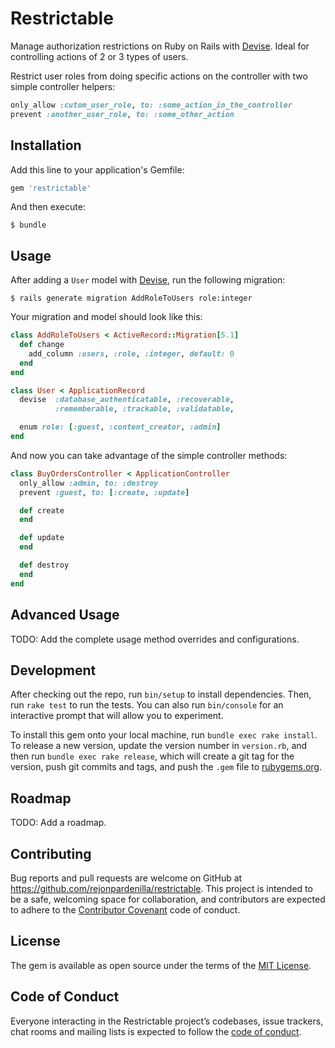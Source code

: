 # Restrictable

Manage authorization restrictions on Ruby on Rails with [Devise](https://github.com/plataformatec/devise).
Ideal for controlling actions of 2 or 3 types of users.

Restrict user roles from doing specific actions on the controller with two simple controller helpers:

```ruby
only_allow :cutom_user_role, to: :some_action_in_the_controller
prevent :another_user_role, to: :some_other_action
```

## Installation

Add this line to your application's Gemfile:

```ruby
gem 'restrictable'
```

And then execute:

    $ bundle


## Usage

After adding a `User` model with [Devise](https://github.com/plataformatec/devise#getting-started), run the following migration:

```
$ rails generate migration AddRoleToUsers role:integer
```

Your migration and model should look like this:

```ruby
class AddRoleToUsers < ActiveRecord::Migration[5.1]
  def change
    add_column :users, :role, :integer, default: 0
  end
end
```

```ruby
class User < ApplicationRecord
  devise  :database_authenticatable, :recoverable,
          :rememberable, :trackable, :validatable,

  enum role: [:guest, :content_creator, :admin]
end
```

And now you can take advantage of the simple controller methods:

```ruby
class BuyOrdersController < ApplicationController
  only_allow :admin, to: :destroy
  prevent :guest, to: [:create, :update]

  def create
  end

  def update
  end

  def destroy
  end
end
```

## Advanced Usage

TODO: Add the complete usage method overrides and configurations.

## Development

After checking out the repo, run `bin/setup` to install dependencies. Then, run `rake test` to run the tests. You can also run `bin/console` for an interactive prompt that will allow you to experiment.

To install this gem onto your local machine, run `bundle exec rake install`. To release a new version, update the version number in `version.rb`, and then run `bundle exec rake release`, which will create a git tag for the version, push git commits and tags, and push the `.gem` file to [rubygems.org](https://rubygems.org).

## Roadmap

TODO: Add a roadmap.

## Contributing

Bug reports and pull requests are welcome on GitHub at https://github.com/rejonpardenilla/restrictable. This project is intended to be a safe, welcoming space for collaboration, and contributors are expected to adhere to the [Contributor Covenant](http://contributor-covenant.org) code of conduct.

## License

The gem is available as open source under the terms of the [MIT License](https://opensource.org/licenses/MIT).

## Code of Conduct

Everyone interacting in the Restrictable project’s codebases, issue trackers, chat rooms and mailing lists is expected to follow the [code of conduct](https://github.com/[USERNAME]/restrictable/blob/master/CODE_OF_CONDUCT.md).
